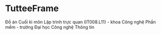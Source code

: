 # TutteeFrame
Đồ án Cuối kì môn Lập trình trực quan (IT008.L11) - khoa Công nghệ Phần mềm - trường Đại học Công nghệ Thông tin
